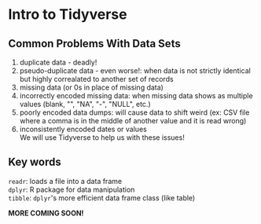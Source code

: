 # Intro to Tidyverse

## Common Problems With Data Sets
1. duplicate data - deadly!
2. pseudo-duplicate data - even worse!: when data is not strictly identical but highly correalated to another set of records
3. missing data (or 0s in place of missing data)
4. incorrectly encoded missing data: when missing data shows as multiple values (blank, "", "NA", "-", "NULL", etc.)
5. poorly encoded data dumps: will cause data to shift weird (ex: CSV file where a comma is in the middle of another value and it is read wrong)
6. inconsistently encoded dates or values  
We will use Tidyverse to help us with these issues!

## Key words
`readr`: loads a file into a data frame  
`dplyr`: R package for data manipulation  
`tibble`: `dplyr`'s more efficient data frame class (like table)  

**MORE COMING SOON!**



